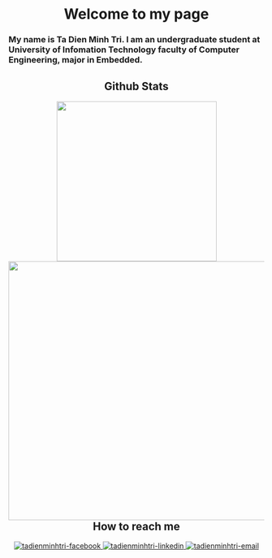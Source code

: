 <h1 align="center"> Welcome to my page </h2>

<h3> My name is Ta Dien Minh Tri. I am an undergraduate student at University of Infomation Technology faculty of Computer Engineering, major in Embedded. 

<br>

<h2 align="center"> Github Stats </h2>
<!--
<div align="center">
  <a href="#" title="Ta Dien Minh Tri">
    <img width="315" align="center" src= "https://github-readme-stats.vercel.app/api/top-langs/?username=tritdm&amp;hide=c%23,%2b%2b,Cuda&amp;title_color=e2e9ec&amp;text_color=e5289e&amp;icon_color=ef8539&amp;bg_color=2b213a&amp;langs_count=6&amp;layout=compact&amp;border_color=61dafb&amp;hide_border=true" style="max-width: 100%;">
  </a>
  <a href="#" title="Ta Dien Minh Tri">
    <img align="right" width="434" src="https://github-readme-stats.vercel.app/api?username=tritdm&hide=prs,issues,contribs&amp;show_icons=true&amp;theme=synthwave&amp;border_color=61dafb&amp;hide_border=true" style="max-width: 100%;">
  </a>
</div>
!-->
<div align="center">
  <a href="#" title="Ta Dien Minh Tri">
    <img width="315" align="center" src= "https://github-readme-stats.vercel.app/api/top-langs/?username=tritdm&amp;hide=c%23,%2b%2b,Cuda&amp;title_color=ff0055&amp;text_color=03d8f3&amp;icon_color=141321&amp;bg_color=141321&amp;langs_count=4&amp;layout=compact&amp;border_color=00ffc8&amp;hide_border=true" style="max-width: 100%;">
  </a>
  <a href="#" title="Ta Dien Minh Tri">
    <img align="right" width="510" src="http://github-profile-summary-cards.vercel.app/api/cards/profile-details?username=tritdm&theme=2077" style="max-width: 100%;">
  </a>
</div>

<br>

<h2 align="center"> How to reach me </h2>

<div align="center">
  <!--<a href="https://trungquandev.com" rel="nofollow">
    <img width="90" height="90" src="/trungquandev/trungquandev/raw/main/images/logo-trungquandev-transparent-bg-192x192.png" alt="trungquandev-blog" style="max-width: 100%;">
  </a>!-->
  <a href="https://www.facebook.com/profile.php?id=100016256626246" target="blank">
    <img src="https://img.icons8.com/nolan/64/1A6DFF/C822FF/facebook-new.png" alt="tadienminhtri-facebook" style="max-width: 100%;"/>
  </a>
  <!--<a href="https://www.youtube.com/c/TrungquandevOfficial" target="blank">
    <img src="https://img.icons8.com/nolan/64/1A6DFF/C822FF/youtube-play.png" style="max-width: 100%;">
  </a>!-->
  <a href="https://www.linkedin.com/in/tadienminhtri" target="blank">
    <img src="https://img.icons8.com/nolan/64/1A6DFF/C822FF/linkedin-circled.png" alt="tadienminhtri-linkedin" style="max-width: 100%;"/>
  </a>
  <a href="mailto:20520326@gm.uit.edu.vn" target="top">
    <img src="https://img.icons8.com/nolan/64/1A6DFF/C822FF/gmail.png" alt="tadienminhtri-email" style="max-width: 100%;"/>
  </a>
</div>

<br>
